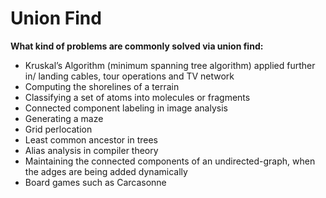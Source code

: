 # Union Find

**What kind of problems are commonly solved via union find:**

- Kruskal’s Algorithm (minimum spanning tree algorithm) applied further in/
landing cables, tour operations and TV network
- Computing the shorelines of a terrain
- Classifying a set of atoms into molecules or fragments
- Connected component labeling in image analysis
- Generating a maze
- Grid perlocation
- Least common ancestor in trees
- Alias analysis in compiler theory
- Maintaining the connected components of an undirected-graph, when the adges are being added dynamically
- Board games such as Carcasonne
